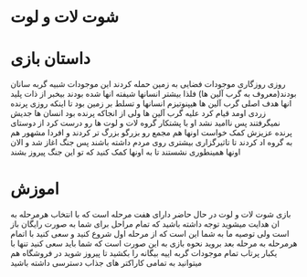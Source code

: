 # شوت لات و لوت
# داستان بازی
 روزی روزگاری موجودات فضایی به زمین حمله کردند این موجودات شبیه گربه سانان بودند(معروف به گرب آلین ها) فلذا بیشتر انسانها شیفته انها شده بودند بیخبر از ذات پلید انها هدف اصلی گرب آلین ها هیپنوتیزم انسانها و تسلط بر زمین بود تا اینکه روزی پرنده زردی اومد قیام کرد علیه گرب آلین ها ولی از انجاکه پرنده بود انسان ها جدیش نمیگرفتند پس ناامید نشد او با پشتکار گروه لات و لوت ها رو درست کرد از دوستای پرنده عزیزش کمک خواست اونها هم مجمع رو بزرگو بزرگ تر کردند و افردا مشهور هم به گروه اد کردند تا تاثیرگزاری بیشتری روی مردم داشته باشند پس جنگ اغاز شد و الان اونها همینطوری نشستند تا به اونها کمک کنید که تو این جنگ پیروز بشند
 # اموزش
 بازی شوت لات و لوت در حال حاضر دارای هفت مرحله است که با انتخاب هرمرحله به ان هدایت میشوید توجه داشته باشید که تمام مراحل برای شما به صورت رایگان باز است ولی توصیه ما به شما این است که از مرحله اول شروع کنید و سعی کنید با اتمام هرمرحله به مرحله بعد بروید نحوه بازی به این صورت است که شما باید سعی کنید تنها با یکبار پرتاب تمام موجودات گربه اییه بیگانه را بکشید تا پیروز شوید در فروشگاه هم میتوانید به تمامی کاراکتر های جذاب دسترسی داشته باشید
